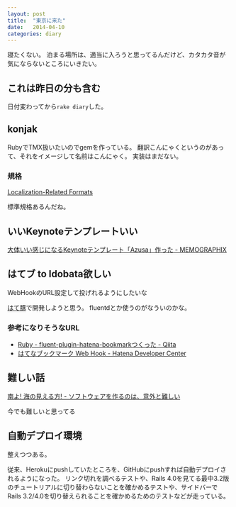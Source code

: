 ```yaml
---
layout: post
title:  "東京に来た"
date:   2014-04-10
categories: diary
---
```

寝たくない。
泊まる場所は、適当に入ろうと思ってるんだけど、カタカタ音が気にならないところにいきたい。

## これは昨日の分も含む
日付変わってから`rake diary`した。

## konjak
RubyでTMX扱いたいのでgemを作っている。
翻訳こんにゃくというのがあって、それをイメージして名前はこんにゃく。
実装はまだない。

### 規格
[Localization-Related Formats](http://www.w3.org/2002/02/01-i18n-workshop/LocFormats)

標準規格あるんだね。

## いいKeynoteテンプレートいい
[大体いい感じになるKeynoteテンプレート「Azusa」作った - MEMOGRAPHIX](http://memo.sanographix.net/post/82160791768)

## はてブ to Idobata欲しい
WebHookのURL設定して投げれるようにしたいな

[はて豚](https://github.com/hanachin/hatebuta)で開発しようと思う。
fluentdとか使うのがなういのかな。

### 参考になりそうなURL
- [Ruby - fluent-plugin-hatena-bookmarkつくった - Qiita](http://qiita.com/yuiseki/items/ff00b3db0a2c6121f1a3)
- [はてなブックマーク Web Hook - Hatena Developer Center](http://developer.hatena.ne.jp/ja/documents/bookmark/apis/webhook)

## 難しい話
[南よ! 海の見える方! - ソフトウェアを作るのは、意外と難しい](http://karino2.livejournal.com/247298.html)

今でも難しいと思ってる

## 自動デプロイ環境
整えつつある。

従来、Herokuにpushしていたところを、GitHubにpushすれば自動デプロイされるようになった。
リンク切れを調べるテストや、Rails 4.0を見てる最中3.2版のチュートリアルに切り替わらないことを確かめるテストや、サイドバーでRails 3.2/4.0を切り替えられることを確かめるためのテストなどが走っている。
